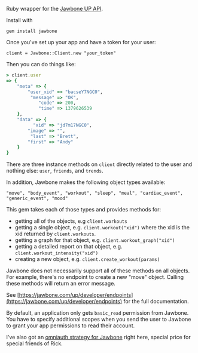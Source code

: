 Ruby wrapper for the [Jawbone UP API](https://jawbone.com/up/developer/). 

Install with

    gem install jawbone

Once you've set up your app and have a token for your user:

    client = Jawbone::Client.new "your_token"

Then you can do things like:

```ruby
> client.user
=> {
    "meta" => {
        "user_xid" => "bacseY7NGC0",
         "message" => "OK",
            "code" => 200,
            "time" => 1379626539
    },
    "data" => {
          "xid" => "jd7m17NGC0",
        "image" => "",
         "last" => "Brett",
        "first" => "Andy"
    }
}
```

There are three instance methods on `client` directly related to the user and nothing else: `user`, `friends`, and `trends`. 

In addition, Jawbone makes the following object types available: 

`"move", "body_event", "workout", "sleep", "meal", "cardiac_event", "generic_event", "mood"`

This gem takes each of those types and provides methods for:

- getting all of the objects, e.g `client.workouts`
- getting a single object, e.g. `client.workout("xid")` where the xid is the xid returned by `client.workouts`. 
- getting a graph for that object, e.g. `client.workout_graph("xid")`
- getting a detailed report on that object, e.g. `client.workout_intensity("xid")`
- creating a new object, e.g. `client.create_workout(params)`

Jawbone does not necessarily support all of these methods on all objects. For example, there's no endpoint to create a new "move" object. Calling these methods will return an error message. 

See [https://jawbone.com/up/developer/endpoints](https://jawbone.com/up/developer/endpoints) for the full documentation.

By default, an application only gets `basic_read` permission from Jawbone. You have to specify additional scopes when you send the user to Jawbone to grant your app permissions to read their account. 

I've also got an [omniauth strategy for Jawbone](https://github.com/andrewpbrett/omniauth-jawbone) right here, special price for special friends of Rick. 